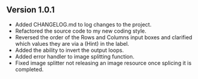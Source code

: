 ## Version 1.0.1
* Added CHANGELOG.md to log changes to the project.
* Refactored the source code to my new coding style.
* Reversed the order of the Rows and Columns input boxes and clarified which values they are via a (Hint) in the label.
* Added the ability to invert the output loops.
* Added error handler to image splitting function.
* Fixed image splitter not releasing an image resource once splicing it is completed.
